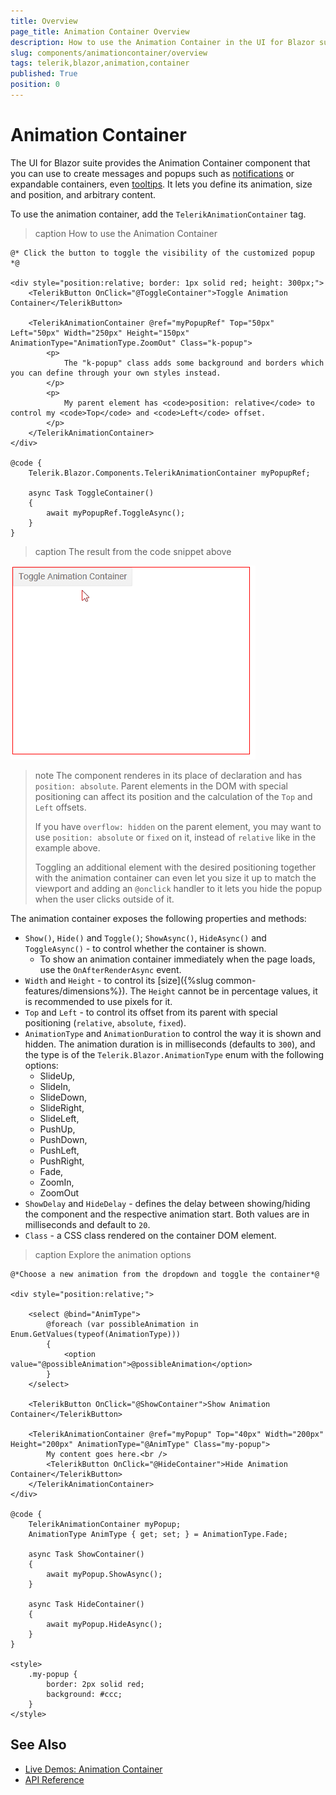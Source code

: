 ```yaml
---
title: Overview
page_title: Animation Container Overview 
description: How to use the Animation Container in the UI for Blazor suite to create messages and popups.
slug: components/animationcontainer/overview
tags: telerik,blazor,animation,container
published: True
position: 0
---
```


# Animation Container

The UI for Blazor suite provides the Animation Container component that you can use to create messages and popups such as [notifications](https://demos.telerik.com/blazor-ui/animationcontainer/notification) or expandable containers, even [tooltips](https://demos.telerik.com/blazor-ui/animationcontainer/tooltip). It lets you define its animation, size and position, and arbitrary content.

To use the animation container, add the `TelerikAnimationContainer` tag.

>caption How to use the Animation Container

````CSHTML
@* Click the button to toggle the visibility of the customized popup *@

<div style="position:relative; border: 1px solid red; height: 300px;">
    <TelerikButton OnClick="@ToggleContainer">Toggle Animation Container</TelerikButton>

    <TelerikAnimationContainer @ref="myPopupRef" Top="50px" Left="50px" Width="250px" Height="150px" AnimationType="AnimationType.ZoomOut" Class="k-popup">
        <p>
            The "k-popup" class adds some background and borders which you can define through your own styles instead.
        </p>
        <p>
            My parent element has <code>position: relative</code> to control my <code>Top</code> and <code>Left</code> offset.
        </p>
    </TelerikAnimationContainer>
</div>

@code {
    Telerik.Blazor.Components.TelerikAnimationContainer myPopupRef;

    async Task ToggleContainer()
    {
        await myPopupRef.ToggleAsync();
    }
}
````

>caption The result from the code snippet above

![](images/animation-container-overview.gif)

>note The component renderes in its place of declaration and has `position: absolute`. Parent elements in the DOM with special positioning can affect its position and the calculation of the `Top` and `Left` offsets.
>
> If you have `overflow: hidden` on the parent element, you may want to use `position: absolute` or `fixed` on it, instead of `relative` like in the example above.
>
>Toggling an additional element with the desired positioning together with the animation container can even let you size it up to match the viewport and adding an `@onclick` handler to it lets you hide the popup when the user clicks outside of it.


The animation container exposes the following properties and methods:

* `Show()`, `Hide()` and `Toggle()`; `ShowAsync()`, `HideAsync()` and `ToggleAsync()` - to control whether the container is shown.
    * To show an animation container immediately when the page loads, use the `OnAfterRenderAsync` event.
* `Width` and `Height` - to control its [size]({%slug common-features/dimensions%}). The `Height` cannot be in percentage values, it is recommended to use pixels for it.
* `Top` and `Left` - to control its offset from its parent with special positioning (`relative`, `absolute`, `fixed`).
* `AnimationType` and `AnimationDuration` to control the way it is shown and hidden. The animation duration is in milliseconds (defaults to `300`), and the type is of the `Telerik.Blazor.AnimationType` enum with the following options:
	* SlideUp,
	* SlideIn,
	* SlideDown,
	* SlideRight,
	* SlideLeft,
	* PushUp,
	* PushDown,
	* PushLeft,
	* PushRight,
	* Fade,
	* ZoomIn,
	* ZoomOut
* `ShowDelay` and `HideDelay` - defines the delay between showing/hiding the component and the respective animation start. Both values are in milliseconds and default to `20`.
* `Class` - a CSS class rendered on the container DOM element.

>caption Explore the animation options

````CSHTML
@*Choose a new animation from the dropdown and toggle the container*@

<div style="position:relative;">

    <select @bind="AnimType">
        @foreach (var possibleAnimation in Enum.GetValues(typeof(AnimationType)))
        {
            <option value="@possibleAnimation">@possibleAnimation</option>
        }
    </select>

    <TelerikButton OnClick="@ShowContainer">Show Animation Container</TelerikButton>

    <TelerikAnimationContainer @ref="myPopup" Top="40px" Width="200px" Height="200px" AnimationType="@AnimType" Class="my-popup">
        My content goes here.<br />
        <TelerikButton OnClick="@HideContainer">Hide Animation Container</TelerikButton>
    </TelerikAnimationContainer>
</div>

@code {
    TelerikAnimationContainer myPopup;
    AnimationType AnimType { get; set; } = AnimationType.Fade;

    async Task ShowContainer()
    {
        await myPopup.ShowAsync();
    }

    async Task HideContainer()
    {
        await myPopup.HideAsync();
    }
}

<style>
    .my-popup {
        border: 2px solid red;
        background: #ccc;
    }
</style>
````

## See Also

  * [Live Demos: Animation Container](https://demos.telerik.com/blazor-ui/animationcontainer/index)
  * [API Reference](https://docs.telerik.com/blazor-ui/api/Telerik.Blazor.Components.TelerikAnimationContainer)
